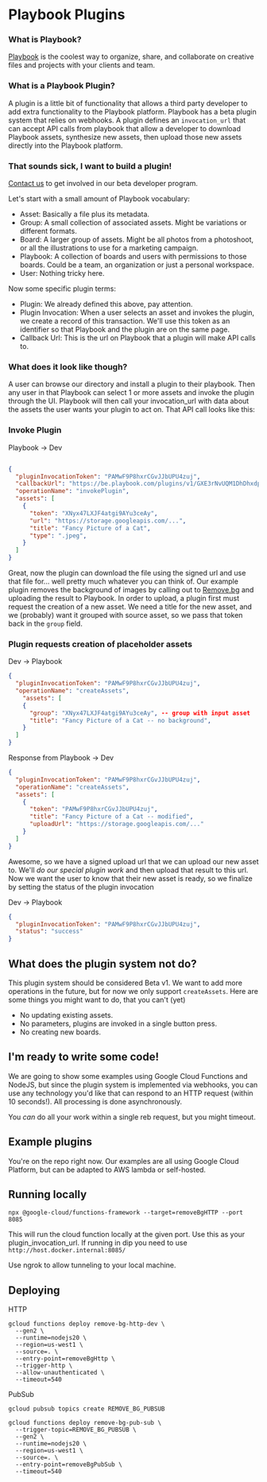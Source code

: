 # Playbook Plugins

### What is Playbook?

[Playbook](https://www.playbook.com) is the coolest way to organize, share, and collaborate on creative files and projects with your clients and team.

### What is a Playbook Plugin?

A plugin is a little bit of functionality that allows a third party developer to add extra functionality to the Playbook platform. Playbook has a beta plugin system that relies on webhooks. A plugin defines an `invocation_url` that can accept API calls from playbook that allow a developer to download Playbook assets, synthesize new assets, then upload those new assets directly into the Playbook platform.

### That sounds sick, I want to build a plugin!

[Contact us](mailto:) to get involved in our beta developer program.

Let's start with a small amount of Playbook vocabulary:

- Asset: Basically a file plus its metadata.
- Group: A small collection of associated assets. Might be variations or different formats.
- Board: A larger group of assets. Might be all photos from a photoshoot, or all the illustrations to use for a marketing campaign.
- Playbook: A collection of boards and users with permissions to those boards. Could be a team, an organization or just a personal workspace.
- User: Nothing tricky here.

Now some specific plugin terms:

- Plugin: We already defined this above, pay attention.
- Plugin Invocation: When a user selects an asset and invokes the plugin, we create a record of this transaction. We'll use this token as an identifier so that Playbook and the plugin are on the same page.
- Callback Url: This is the url on Playbook that a plugin will make API calls to.

### What does it look like though?

A user can browse our directory and install a plugin to their playbook. Then any user in that Playbook can select 1 or more assets and invoke the plugin through the UI. Playbook will then call your invocation_url with data about the assets the user wants your plugin to act on. That API call looks like this:

### Invoke Plugin

Playbook → Dev

```json

{
  "pluginInvocationToken": "PAMwF9P8hxrCGvJJbUPU4zuj",
  "callbackUrl": "https://be.playbook.com/plugins/v1/GXE3rNvUQM1DhDhxdpQekXqX",
  "operationName": "invokePlugin",
  "assets": [
    {
      "token": "XNyx47LXJF4atgi9AYu3ceAy",
      "url": "https://storage.googleapis.com/...",
      "title": "Fancy Picture of a Cat",
      "type": ".jpeg",
    }
  ]
}
```

Great, now the plugin can download the file using the signed url and use that file for... well pretty much whatever you can think of. Our example plugin removes the background of images by calling out to [Remove.bg](https://www.remove.bg) and uploading the result to Playbook. In order to upload, a plugin first must request the creation of a new asset. We need a title for the new asset, and we (probably) want it grouped with source asset, so we pass that token back in the `group` field.


### Plugin requests creation of placeholder assets

Dev → Playbook

```json
{
  "pluginInvocationToken": "PAMwF9P8hxrCGvJJbUPU4zuj",
  "operationName": "createAssets",
	"assets": [
    {
      "group": "XNyx47LXJF4atgi9AYu3ceAy", -- group with input asset
      "title": "Fancy Picture of a Cat -- no background",
    }
  ]
}
```

Response from Playbook → Dev

```json
{
  "pluginInvocationToken": "PAMwF9P8hxrCGvJJbUPU4zuj",
  "operationName": "createAssets",
  "assets": [
    {
      "token": "PAMwF9P8hxrCGvJJbUPU4zuj",
      "title": "Fancy Picture of a Cat -- modified",
      "uploadUrl": "https://storage.googleapis.com/..."
    }
  ]
}
```

Awesome, so we have a signed upload url that we can upload our new asset to. We'll *do our special plugin work* and then upload that result to this url. Now we want the user to know that their new asset is ready, so we finalize by setting the status of the plugin invocation

Dev → Playbook

```json
{
  "pluginInvocationToken": "PAMwF9P8hxrCGvJJbUPU4zuj",
  "status": "success"
}
```

## What does the plugin system not do?

This plugin system should be considered Beta v1. We want to add more operations in the future, but for now we only support `createAssets`. Here are some things you might want to do, that you can't (yet)

- No updating existing assets.
- No parameters, plugins are invoked in a single button press.
- No creating new boards.

## I'm ready to write some code!

We are going to show some examples using Google Cloud Functions and NodeJS, but since the plugin system is implemented via webhooks, you can use any technology you'd like that can respond to an HTTP request (within 10 seconds!). All processing is done asynchronously.

You *can* do all your work within a single reb request, but you might timeout.


## Example plugins

You're on the repo right now. Our examples are all using Google Cloud Platform, but can be adapted to AWS lambda or self-hosted.

## Running locally

`npx @google-cloud/functions-framework --target=removeBgHTTP --port 8085`

This will run the cloud function locally at the given port. Use this as your plugin_invocation_url. If running in dip you need to use `http://host.docker.internal:8085/`

Use ngrok to allow tunneling to your local machine.

## Deploying

HTTP

```
gcloud functions deploy remove-bg-http-dev \
  --gen2 \
  --runtime=nodejs20 \
  --region=us-west1 \
  --source=. \
  --entry-point=removeBgHttp \
  --trigger-http \
  --allow-unauthenticated \
  --timeout=540
```

PubSub

`gcloud pubsub topics create REMOVE_BG_PUBSUB`

```
gcloud functions deploy remove-bg-pub-sub \
  --trigger-topic=REMOVE_BG_PUBSUB \
  --gen2 \
  --runtime=nodejs20 \
  --region=us-west1 \
  --source=. \
  --entry-point=removeBgPubSub \
  --timeout=540
```